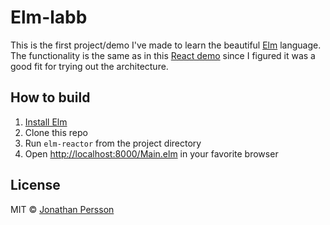 # Elm-labb

This is the first project/demo I've made to learn the beautiful [Elm](http://elm-lang.org) language. The functionality is the same as in this [React demo](https://binarymuse.github.io/react-primer/build/index.html?6) since I figured it was a good fit for trying out the architecture.


## How to build

1. [Install Elm](http://elm-lang.org/install)
2. Clone this repo
3. Run `elm-reactor` from the project directory
4. Open <http://localhost:8000/Main.elm> in your favorite browser


## License

MIT © [Jonathan Persson](https://github.com/jonathanp)
